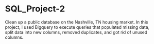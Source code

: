 # SQL_Project-2
Clean up a public database on the Nashville, TN housing market. 
In this project, I used Bigquery to execute queries that populated missing data, split data into new columns, removed duplicates, and got rid of unused columns.
